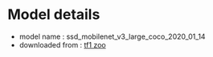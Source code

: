 # Model details

* model name : ssd_mobilenet_v3_large_coco_2020_01_14
* downloaded from : [tf1 zoo](https://github.com/tensorflow/models/blob/master/research/object_detection/g3doc/tf1_detection_zoo.md#mobile-models)



